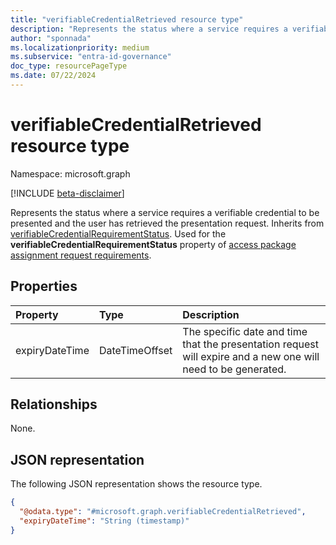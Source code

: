 ```yaml
---
title: "verifiableCredentialRetrieved resource type"
description: "Represents the status where a service requires a verifiable credential to be presented and the user has retrieved the presentation request."
author: "sponnada"
ms.localizationpriority: medium
ms.subservice: "entra-id-governance"
doc_type: resourcePageType
ms.date: 07/22/2024
---
```


# verifiableCredentialRetrieved resource type

Namespace: microsoft.graph

[!INCLUDE [beta-disclaimer](../../includes/beta-disclaimer.md)]

Represents the status where a service requires a verifiable credential to be presented and the user has retrieved the presentation request.
Inherits from [verifiableCredentialRequirementStatus](../resources/verifiablecredentialrequirementstatus.md).
Used for the **verifiableCredentialRequirementStatus** property of [access package assignment request requirements](accessPackageAssignmentRequestRequirements.md).


## Properties
|Property|Type|Description|
|:---|:---|:---|
|expiryDateTime|DateTimeOffset| The specific date and time that the presentation request will expire and a new one will need to be generated. |

## Relationships
None.

## JSON representation
The following JSON representation shows the resource type.
<!-- {
  "blockType": "resource",
  "@odata.type": "microsoft.graph.verifiableCredentialRetrieved"
}
-->
``` json
{
  "@odata.type": "#microsoft.graph.verifiableCredentialRetrieved",
  "expiryDateTime": "String (timestamp)"
}
```
